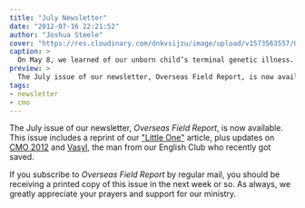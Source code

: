 ```yaml
---
title: "July Newsletter"
date: "2012-07-16 22:21:52"
author: "Joshua Steele"
cover: "https://res.cloudinary.com/dnkvsijzu/image/upload/v1573563557/OFReport/2012-07-16-july-newsletter/Little-One-b-12-6_mfep3z.jpg"
caption: >
  On May 8, we learned of our unborn child’s terminal genetic illness. We learned that our child was a girl on her birthday, June 26. The following article was posted to our blog that evening.
preview: >
  The July issue of our newsletter, Overseas Field Report, is now available. This issue includes a reprint of our "Little One" article, plus updates on CMO 2012 and Vasyl, the man from our English Club who recently got saved.
tags:
- newsletter
- cmo
---
```


The July issue of our newsletter, *Overseas Field Report*, is now available. This issue includes a reprint of our ["Little One"](/2012/06/little-one/) article, plus updates on <a href="http://cmoproject.org/" target="_blank">CMO 2012</a> and <a title="A Sinner Has Come Home" href="/2012/05/sinner-home/" target="_blank">Vasyl</a>, the man from our English Club who recently got saved.

<article-callout content="OFR-July-2012.pdf" :download="true" />

If you subscribe to *Overseas Field Report* by regular mail, you should be receiving a printed copy of this issue in the next week or so. As always, we greatly appreciate your prayers and support for our ministry.
